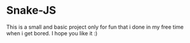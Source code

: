 # Snake-JS

This is a small and basic project only for fun that i done in my free time when i get bored.
I hope you like it :)
